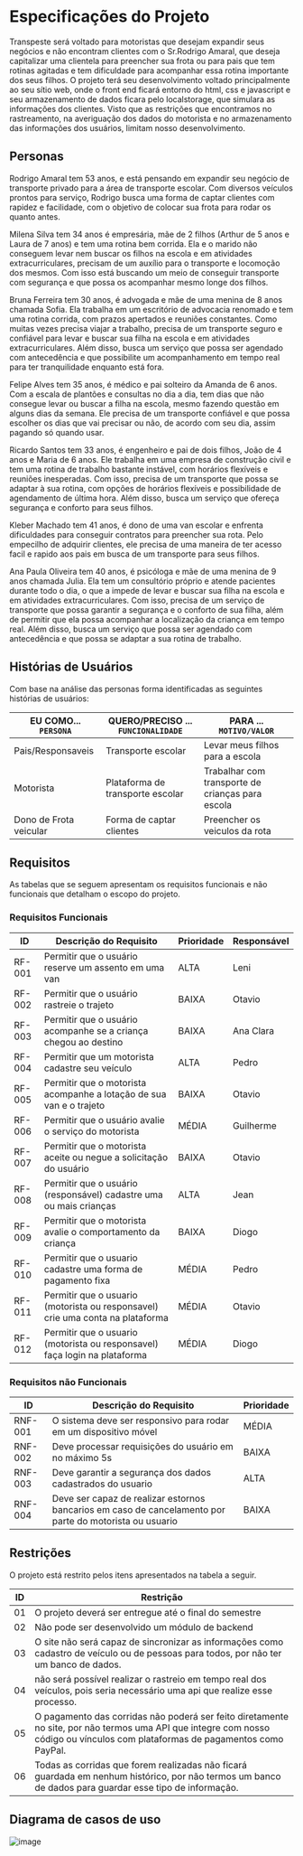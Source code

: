 # Especificações do Projeto

Transpeste será voltado para motoristas que desejam expandir seus negócios e não encontram clientes com o Sr.Rodrigo Amaral, que deseja capitalizar uma clientela para preencher sua frota ou para pais que tem rotinas agitadas e tem dificuldade para acompanhar essa rotina importante dos seus filhos. O projeto terá seu desenvolvimento voltado principalmente ao seu sítio web, onde o front end ficará entorno do html, css e javascript e seu armazenamento de dados ficara pelo localstorage, que simulara as informações dos clientes. Visto que as restrições que encontramos no rastreamento, na averiguação dos dados do motorista e no armazenamento das informações dos usuários, limitam nosso desenvolvimento.

## Personas

Rodrigo Amaral tem 53 anos, e está pensando em expandir seu negócio de transporte privado para a área de transporte escolar. Com diversos veículos prontos para serviço, Rodrigo busca uma forma de captar clientes com rapidez e facilidade, com o objetivo de colocar sua frota para rodar os quanto antes.

Milena Silva tem 34 anos é empresária, mãe de 2 filhos (Arthur de 5 anos e Laura de 7 anos) e tem uma rotina bem corrida. Ela e o marido não conseguem levar nem buscar os filhos na escola e em atividades extracurriculares, precisam de um auxílio para o transporte e locomoção dos mesmos. Com isso está buscando um meio de conseguir transporte com segurança e que possa os acompanhar mesmo longe dos filhos. 

Bruna Ferreira tem 30 anos, é advogada e mãe de uma menina de 8 anos chamada Sofia. Ela trabalha em um escritório de advocacia renomado e tem uma rotina corrida, com prazos apertados e reuniões constantes. Como muitas vezes precisa viajar a trabalho, precisa de um transporte seguro e confiável para levar e buscar sua filha na escola e em atividades extracurriculares. Além disso, busca um serviço que possa ser agendado com antecedência e que possibilite um acompanhamento em tempo real para ter tranquilidade enquanto está fora.

Felipe Alves tem 35 anos, é médico e pai solteiro da Amanda de 6 anos. Com a escala de plantões e consultas no dia a dia, tem dias que não consegue levar ou buscar a filha na escola, mesmo fazendo questão em alguns dias da semana. Ele precisa de um transporte confiável e que possa escolher os dias que vai precisar ou não, de acordo com seu dia, assim pagando só quando usar. 

Ricardo Santos tem 33 anos, é engenheiro e pai de dois filhos, João de 4 anos e Maria de 6 anos. Ele trabalha em uma empresa de construção civil e tem uma rotina de trabalho bastante instável, com horários flexíveis e reuniões inesperadas. Com isso, precisa de um transporte que possa se adaptar à sua rotina, com opções de horários flexíveis e possibilidade de agendamento de última hora. Além disso, busca um serviço que ofereça segurança e conforto para seus filhos.

Kleber Machado tem 41 anos, é dono de uma van escolar e enfrenta dificuldades para conseguir contratos para preencher sua rota. Pelo empecilho de adquirir clientes, ele precisa de uma maneira de ter acesso facil e rapido aos pais em busca de um transporte para seus filhos.

Ana Paula Oliveira tem 40 anos, é psicóloga e mãe de uma menina de 9 anos chamada Julia. Ela tem um consultório próprio e atende pacientes durante todo o dia, o que a impede de levar e buscar sua filha na escola e em atividades extracurriculares. Com isso, precisa de um serviço de transporte que possa garantir a segurança e o conforto de sua filha, além de permitir que ela possa acompanhar a localização da criança em tempo real. Além disso, busca um serviço que possa ser agendado com antecedência e que possa se adaptar a sua rotina de trabalho.


## Histórias de Usuários

Com base na análise das personas forma identificadas as seguintes histórias de usuários:

|EU COMO... `PERSONA`| QUERO/PRECISO ... `FUNCIONALIDADE` |PARA ... `MOTIVO/VALOR`                 |
|--------------------|------------------------------------|----------------------------------------|
|Pais/Responsaveis  | Transporte escolar           | Levar meus filhos para a escola               |
|Motorista       | Plataforma de transporte escolar                 | Trabalhar com transporte de crianças para escola |
|Dono de Frota veicular      | Forma de captar clientes                 | Preencher os veiculos da rota |



## Requisitos

As tabelas que se seguem apresentam os requisitos funcionais e não funcionais que detalham o escopo do projeto.

### Requisitos Funcionais

|ID    | Descrição do Requisito  | Prioridade | Responsável |
|------|-----------------------------------------|----| ----|
|RF-001| Permitir que o usuário reserve um assento em uma van | ALTA |Leni |
|RF-002| Permitir que o usuário rastreie o trajeto   | BAIXA |Otavio|
|RF-003| Permitir que o usuário acompanhe se a criança chegou ao destino   | BAIXA |Ana Clara |
|RF-004| Permitir que um motorista cadastre seu veículo   | ALTA |Pedro |
|RF-005| Permitir que o motorista acompanhe a lotação de sua van e o trajeto   | BAIXA |Otavio |
|RF-006| Permitir que o usuário avalie o serviço do motorista   | MÉDIA |Guilherme |
|RF-007|	Permitir que o motorista aceite ou negue a solicitação do usuário	| BAIXA |	Otavio|
|RF-008|	Permitir que o usuário (responsável) cadastre uma ou mais crianças	| ALTA	|Jean |
|RF-009| Permitir que o motorista avalie o comportamento da criança  | BAIXA |Diogo |
|RF-010| Permitir que o usuario cadastre uma forma de pagamento fixa | MÉDIA |Pedro |
|RF-011| Permitir que o usuario (motorista ou responsavel) crie uma conta na plataforma | MÉDIA |Otavio |
|RF-012| Permitir que o usuario (motorista ou responsavel) faça login na plataforma | MÉDIA |Diogo|



### Requisitos não Funcionais

|ID     | Descrição do Requisito  |Prioridade |
|-------|-------------------------|----|
|RNF-001| O sistema deve ser responsivo para rodar em um dispositivo móvel | MÉDIA | 
|RNF-002| Deve processar requisições do usuário em no máximo 5s |  BAIXA | 
|RNF-003| Deve garantir a segurança dos dados cadastrados do usuario |  ALTA |
|RNF-004| Deve ser capaz de realizar estornos bancarios em caso de cancelamento por parte do motorista ou usuario |  BAIXA |


## Restrições

O projeto está restrito pelos itens apresentados na tabela a seguir.

|ID| Restrição                                             |
|--|-------------------------------------------------------|
|01| O projeto deverá ser entregue até o final do semestre |
|02| Não pode ser desenvolvido um módulo de backend        |
|03| O site não será capaz de sincronizar as informações como cadastro de veículo ou de pessoas para todos, por não ter um banco de dados.       |
|04| não será possível realizar o rastreio em tempo real dos veículos, pois seria necessário uma api que realize esse processo.        |
|05| O pagamento das corridas não poderá ser feito diretamente no site, por não termos uma API que integre com nosso código ou vínculos com plataformas de pagamentos como PayPal. |
|06| Todas as corridas que forem realizadas não ficará guardada em nenhum histórico, por não termos um banco de dados para guardar esse tipo de informação. |

## Diagrama de casos de uso
![image](https://user-images.githubusercontent.com/124322407/229393307-73184395-8460-4dcd-8659-443a3f59784c.png)
